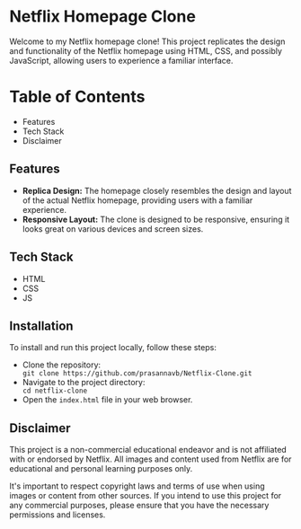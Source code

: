 <h1>Netflix Homepage Clone</h1>
Welcome to my Netflix homepage clone! This project replicates the design and functionality of the Netflix homepage using HTML, CSS, and possibly JavaScript, allowing users to experience a familiar interface.

<h1>Table of Contents</h1>
<ul>
  <li>Features</li>
  <li>Tech Stack</li>
  <li>Disclaimer</li>
</ul>

<h2>Features</h2>
<ul>
  <li><b>Replica Design:</b> The homepage closely resembles the design and layout of the actual Netflix homepage, providing users with a familiar experience.</li>
  <li><b>Responsive Layout:</b> The clone is designed to be responsive, ensuring it looks great on various devices and screen sizes.</li>
</ul>

<h2>Tech Stack</h2>
<ul>
  <li>HTML</li>
  <li>CSS</li>
  <li>JS</li>
</ul>

<h2>Installation</h2>
<p>To install and run this project locally, follow these steps:</p>
<ul>
  <li>Clone the repository:</li>
  <code>git clone https://github.com/prasannavb/Netflix-Clone.git</code>
  <li>Navigate to the project directory:</li>
  <code>cd netflix-clone</code>
  <li>Open the <code>index.html</code> file in your web browser.</li>
</ul>

<h2>Disclaimer</h2>
<p>This project is a non-commercial educational endeavor and is not affiliated with or endorsed by Netflix. All images and content used from Netflix are for educational and personal learning purposes only.</p>
<p>It's important to respect copyright laws and terms of use when using images or content from other sources. If you intend to use this project for any commercial purposes, please ensure that you have the necessary permissions and licenses.</p>
